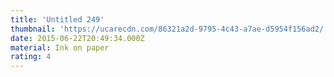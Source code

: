 ```yaml
---
title: 'Untitled 249'
thumbnail: 'https://ucarecdn.com/86321a2d-9795-4c43-a7ae-d5954f156ad2/'
date: 2015-06-22T20:49:34.000Z
material: Ink on paper
rating: 4
---
```

